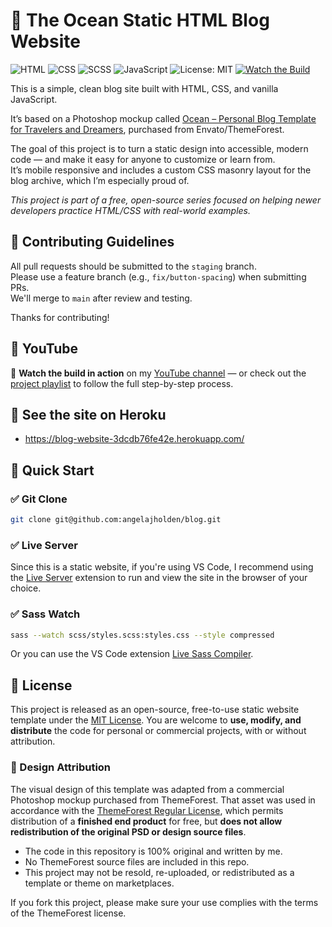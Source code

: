 # :ocean: The Ocean Static HTML Blog Website

![HTML](https://img.shields.io/badge/HTML5-1E9FB4.svg?style=flat&logo=html5&logoColor=white)
![CSS](https://img.shields.io/badge/CSS3-1E9FB4.svg?style=flat&logo=css3&logoColor=white)
![SCSS](https://img.shields.io/badge/SCSS-1E9FB4.svg?style=flat&logo=sass&logoColor=white)
![JavaScript](https://img.shields.io/badge/JavaScript-1E9FB4.svg?style=flat&logo=javascript&logoColor=white)
![License: MIT](https://img.shields.io/badge/License-MIT-1E9FB4.svg?style=flat&logo=open-source-initiative&logoColor=white)
[![Watch the Build](https://img.shields.io/badge/YouTube-Watch-1E9FB4.svg?style=flat&logo=youtube&logoColor=white)](https://www.youtube.com/playlist?list=PLiEcEGGtRVumb3GPMVk2JYG687ysA3vN9)

This is a simple, clean blog site built with HTML, CSS, and vanilla JavaScript.

It’s based on a Photoshop mockup called [Ocean – Personal Blog Template for Travelers and Dreamers](https://themeforest.net/item/ocean-personal-blog-template-for-travelers-and-dreamers-/15702539), purchased from Envato/ThemeForest.

The goal of this project is to turn a static design into accessible, modern code — and make it easy for anyone to customize or learn from.  
It’s mobile responsive and includes a custom CSS masonry layout for the blog archive, which I’m especially proud of.

_This project is part of a free, open-source series focused on helping newer developers practice HTML/CSS with real-world examples._

## :construction: Contributing Guidelines

All pull requests should be submitted to the `staging` branch.  
Please use a feature branch (e.g., `fix/button-spacing`) when submitting PRs.  
We'll merge to `main` after review and testing.

Thanks for contributing!

## :red_circle: YouTube

:movie_camera: **Watch the build in action** on my [YouTube channel](https://www.youtube.com/@angelajholden) — or check out the [project playlist](https://www.youtube.com/playlist?list=PLiEcEGGtRVumb3GPMVk2JYG687ysA3vN9) to follow the full step-by-step process.

## :link: See the site on Heroku

-   https://blog-website-3dcdb76fe42e.herokuapp.com/

## :rocket: Quick Start

### :white_check_mark: Git Clone

```bash
git clone git@github.com:angelajholden/blog.git
```

### :white_check_mark: Live Server

Since this is a static website, if you're using VS Code, I recommend using the [Live Server](https://marketplace.visualstudio.com/items?itemName=ritwickdey.LiveServer) extension to run and view the site in the browser of your choice.

### :white_check_mark: Sass Watch

```bash
sass --watch scss/styles.scss:styles.css --style compressed
```

Or you can use the VS Code extension [Live Sass Compiler](https://marketplace.visualstudio.com/items?itemName=glenn2223.live-sass).

## :scroll: License

This project is released as an open-source, free-to-use static website template under the [MIT License](LICENSE.md). You are welcome to **use, modify, and distribute** the code for personal or commercial projects, with or without attribution.

### 🎨 Design Attribution

The visual design of this template was adapted from a commercial Photoshop mockup purchased from ThemeForest. That asset was used in accordance with the [ThemeForest Regular License](https://themeforest.net/licenses/standard), which permits distribution of a **finished end product** for free, but **does not allow redistribution of the original PSD or design source files**.

-   The code in this repository is 100% original and written by me.
-   No ThemeForest source files are included in this repo.
-   This project may not be resold, re-uploaded, or redistributed as a template or theme on marketplaces.

If you fork this project, please make sure your use complies with the terms of the ThemeForest license.
